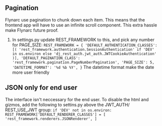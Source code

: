Pagination
---
Flynarc use pagination to chunk down each item. This means that the frontend app will have to use an infinite scroll component. This extra hassle make Flynarc future proof.
1. In settings.py update REST_FRAMEWORK to this, and pick any number for PAGE_SIZE:
`
REST_FRAMEWORK = {
    'DEFAULT_AUTHENTICATION_CLASSES': [(
        'rest_framework.authentication.SessionAuthentication'
        if 'DEV' in os.environ
        else 'dj_rest_auth.jwt_auth.JWTCookieAuthentication'
    )],
    'DEFAULT_PAGINATION_CLASS':
    'rest_framework.pagination.PageNumberPagination',
    'PAGE_SIZE': 5,
    'DATETIME_FORMAT': '%d %b %Y',
}
`
The datetime format make the date more user friendly

JSON only for end user
---
The interface isn't neccessary for the end user. To disable the html and gizmos, add the following to settins.py above the JWT_AUTH/ REST_USE_JWT group:
`
if 'DEV' not in os.environ:
    REST_FRAMEWORK['DEFAULT_RENDERER_CLASSES'] = [
        'rest_framework.renderers.JSONRenderer',
    ]
`

